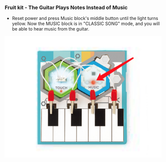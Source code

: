 

### Fruit kit - The Guitar Plays Notes Instead of Music
- Reset power and press Music block's middle button until the light turns yellow. Now the MUSIC block is in "CLASSIC SONG" mode, and you will be able to hear music from the guitar.

![](./image/fruit-led.jpg )
